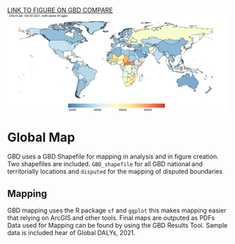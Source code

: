 [LINK TO FIGURE ON GBD COMPARE](http://ihmeuw.org/6us4)
![screenshot](Inputs/map.png)
# Global Map
GBD uses a GBD Shapefile for mapping in analysis and in figure creation.
Two shapefiles are included. `GBD_shapefile` for all GBD national and territorially locations and `disputed` for the mapping of disputed boundaries
## Mapping
GBD mapping uses the R package `sf` and `ggplot` this makes mapping easier that relying on ArcGIS and other tools. Final maps are outputed as PDFs
Data used for Mapping can be found by using the GBD Results Tool. Sample data is included hear of Global DALYs, 2021.